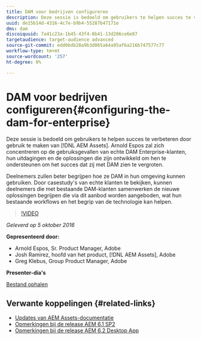 ```yaml
---
title: DAM voor bedrijven configureren
description: Deze sessie is bedoeld om gebruikers te helpen succes te verbeteren door AEM Assets te gebruiken. Arnold Espos zal zich concentreren op de gebruiksgevallen van echte DAM Enterprise-klanten, hun uitdagingen en de oplossingen die zijn ontwikkeld om hen te ondersteunen om het succes dat zij met DAM zien te vergroten.   Deelnemers zullen beter begrijpen hoe ze DAM in hun omgeving kunnen gebruiken. Door casestudy's van echte klanten te bekijken, kunnen deelnemers die met bestaande DAM-klanten samenwerken de nieuwe oplossingen begrijpen die via dit aanbod worden aangeboden, wat hun bestaande workflows en het begrip van de technologie kan helpen.
uuid: de15b14d-4316-4c7e-b9b4-55287b47171e
dms: dam
discoiquuid: 7a41c23a-1b45-43f4-8b41-13d206ce6e87
targetaudience: target-audience advanced
source-git-commit: edd0bdb28a9b3d065a64a95af6a216b747577c77
workflow-type: tm+mt
source-wordcount: '257'
ht-degree: 0%

---
```


# DAM voor bedrijven configureren{#configuring-the-dam-for-enterprise}

Deze sessie is bedoeld om gebruikers te helpen succes te verbeteren door gebruik te maken van [!DNL AEM Assets]. Arnold Espos zal zich concentreren op de gebruiksgevallen van echte DAM Enterprise-klanten, hun uitdagingen en de oplossingen die zijn ontwikkeld om hen te ondersteunen om het succes dat zij met DAM zien te vergroten.

Deelnemers zullen beter begrijpen hoe ze DAM in hun omgeving kunnen gebruiken. Door casestudy&#39;s van echte klanten te bekijken, kunnen deelnemers die met bestaande DAM-klanten samenwerken de nieuwe oplossingen begrijpen die via dit aanbod worden aangeboden, wat hun bestaande workflows en het begrip van de technologie kan helpen.

>[!VIDEO](https://video.tv.adobe.com/v/19298/?quality=9)

*Geleverd op 5 oktober 2016*

**Gepresenteerd door:**

* Arnold Espos, Sr. Product Manager, Adobe
* Josh Ramirez, hoofd van het product, [!DNL AEM Assets], Adobe
* Greg Klebus, Group Product Manager, Adobe

**Presenter-dia&#39;s**

[Bestand ophalen](assets/assets-webinar-oct5final.pdf)

## Verwante koppelingen {#related-links}

* [Updates van AEM Assets-documentatie](https://docs.adobe.com/content/docs/en/aem/recent-documentation-updates.html)
* [Opmerkingen bij de release AEM 6.1 SP2](https://docs.adobe.com/docs/en/aem/6-1/release-notes-sp2.html)
* [Opmerkingen bij de release AEM 6.2 Desktop App](https://docs.adobe.com/docs/en/aem/6-2/desktop-app-release-notes.html)